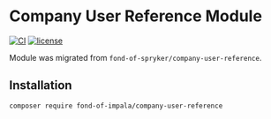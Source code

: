 # Company User Reference Module
[![CI](https://github.com/fond-of-impala/company-user-reference/actions/workflows/main.yml/badge.svg)](https://github.com/fond-of-impala/company-user-reference/actions/workflows/main.yml)
[![license](https://img.shields.io/github/license/fond-of-impala/company-user-reference.svg)](https://packagist.org/packages/fond-of-impala/company-user-reference)

Module was migrated from `fond-of-spryker/company-user-reference`.

## Installation

```
composer require fond-of-impala/company-user-reference
```
